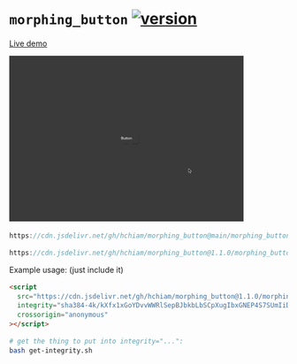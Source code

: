 # `morphing_button` [![version](https://img.shields.io/github/release/hchiam/morphing_button)](https://github.com/hchiam/morphing_button/releases)

[Live demo](https://codepen.io/hchiam/pen/BaQNXom)

[<img src="demo.gif" height="300">](https://codepen.io/hchiam/pen/BaQNXom)

```js
https://cdn.jsdelivr.net/gh/hchiam/morphing_button@main/morphing_button.js
```

```js
https://cdn.jsdelivr.net/gh/hchiam/morphing_button@1.1.0/morphing_button.js
```

Example usage: (just include it)

```html
<script
  src="https://cdn.jsdelivr.net/gh/hchiam/morphing_button@1.1.0/morphing_button.js"
  integrity="sha384-4k/kXfx1xGoYDvvWWRlSepBJbkbLbSCpXugIbxGNEP4S7SUmIiDO6ZkAsBFNmrO0"
  crossorigin="anonymous"
></script>
```

```bash
# get the thing to put into integrity="...":
bash get-integrity.sh
```
